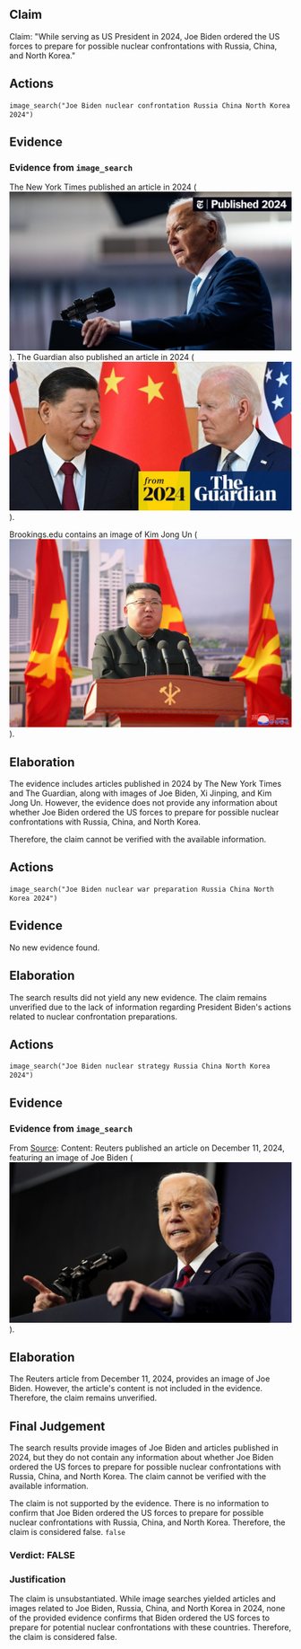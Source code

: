 ## Claim
Claim: "While serving as US President in 2024, Joe Biden ordered the US forces to prepare for possible nuclear confrontations with Russia, China, and North Korea."

## Actions
```
image_search("Joe Biden nuclear confrontation Russia China North Korea 2024")
```

## Evidence
### Evidence from `image_search`
The New York Times published an article in 2024 (![image 6607](media/2025-08-29_22-54-1756508047-282134.jpg)). The Guardian also published an article in 2024 (![image 6608](media/2025-08-29_22-54-1756508047-677109.jpg)).

Brookings.edu contains an image of Kim Jong Un (![image 6609](media/2025-08-29_22-54-1756508048-475000.jpg)).


## Elaboration
The evidence includes articles published in 2024 by The New York Times and The Guardian, along with images of Joe Biden, Xi Jinping, and Kim Jong Un. However, the evidence does not provide any information about whether Joe Biden ordered the US forces to prepare for possible nuclear confrontations with Russia, China, and North Korea.

Therefore, the claim cannot be verified with the available information.


## Actions
```
image_search("Joe Biden nuclear war preparation Russia China North Korea 2024")
```

## Evidence
No new evidence found.

## Elaboration
The search results did not yield any new evidence. The claim remains unverified due to the lack of information regarding President Biden's actions related to nuclear confrontation preparations.


## Actions
```
image_search("Joe Biden nuclear strategy Russia China North Korea 2024")
```

## Evidence
### Evidence from `image_search`
From [Source](https://www.reuters.com/world/biden-pushes-new-russia-iran-korea-china-effort-before-trump-term-2024-12-11/): 
Content: Reuters published an article on December 11, 2024, featuring an image of Joe Biden (![image 6621](media/2025-08-29_22-54-1756508075-222151.jpg)).


## Elaboration
The Reuters article from December 11, 2024, provides an image of Joe Biden. However, the article's content is not included in the evidence. Therefore, the claim remains unverified.


## Final Judgement
The search results provide images of Joe Biden and articles published in 2024, but they do not contain any information about whether Joe Biden ordered the US forces to prepare for possible nuclear confrontations with Russia, China, and North Korea. The claim cannot be verified with the available information.

The claim is not supported by the evidence. There is no information to confirm that Joe Biden ordered the US forces to prepare for possible nuclear confrontations with Russia, China, and North Korea. Therefore, the claim is considered false. `false`


### Verdict: FALSE

### Justification
The claim is unsubstantiated. While image searches yielded articles and images related to Joe Biden, Russia, China, and North Korea in 2024, none of the provided evidence confirms that Biden ordered the US forces to prepare for potential nuclear confrontations with these countries. Therefore, the claim is considered false.
